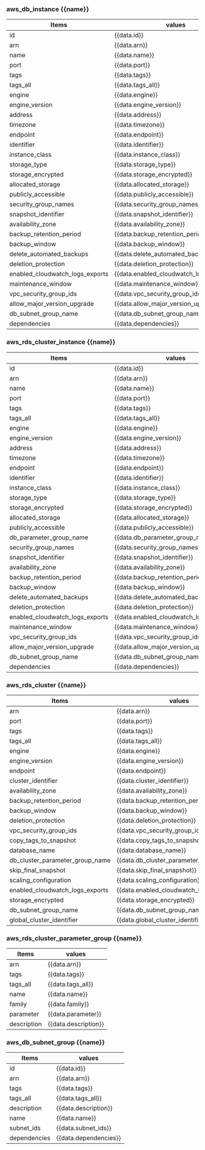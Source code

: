 ### aws_db_instance {{name}}
| Items                           | values                                   |
| ------------------------------- | ---------------------------------------- |
| id                              | {{data.id}}                              |
| arn                             | {{data.arn}}                             |
| name                            | {{data.name}}                            |
| port                            | {{data.port}}                            |
| tags                            | {{data.tags}}                            |
| tags_all                        | {{data.tags_all}}                        |
| engine                          | {{data.engine}}                          |
| engine_version                  | {{data.engine_version}}                  |
| address                         | {{data.address}}                         |
| timezone                        | {{data.timezone}}                        |
| endpoint                        | {{data.endpoint}}                        |
| identifier                      | {{data.identifier}}                      |
| instance_class                  | {{data.instance_class}}                  |
| storage_type                    | {{data.storage_type}}                    |
| storage_encrypted               | {{data.storage_encrypted}}               |
| allocated_storage               | {{data.allocated_storage}}               |
| publicly_accessible             | {{data.publicly_accessible}}             |
| security_group_names            | {{data.security_group_names}}            |
| snapshot_identifier             | {{data.snapshot_identifier}}             |
| availability_zone               | {{data.availability_zone}}               |
| backup_retention_period         | {{data.backup_retention_period}}         |
| backup_window                   | {{data.backup_window}}                   |
| delete_automated_backups        | {{data.delete_automated_backups}}        |
| deletion_protection             | {{data.deletion_protection}}             |
| enabled_cloudwatch_logs_exports | {{data.enabled_cloudwatch_logs_exports}} |
| maintenance_window              | {{data.maintenance_window}}              |
| vpc_security_group_ids          | {{data.vpc_security_group_ids}}          |
| allow_major_version_upgrade     | {{data.allow_major_version_upgrade}}     |
| db_subnet_group_name            | {{data.db_subnet_group_name}}            |
| dependencies                    | {{data.dependencies}}                    |

### aws_rds_cluster_instance {{name}}
| Items                           | values                                   |
| ------------------------------- | ---------------------------------------- |
| id                              | {{data.id}}                              |
| arn                             | {{data.arn}}                             |
| name                            | {{data.name}}                            |
| port                            | {{data.port}}                            |
| tags                            | {{data.tags}}                            |
| tags_all                        | {{data.tags_all}}                        |
| engine                          | {{data.engine}}                          |
| engine_version                  | {{data.engine_version}}                  |
| address                         | {{data.address}}                         |
| timezone                        | {{data.timezone}}                        |
| endpoint                        | {{data.endpoint}}                        |
| identifier                      | {{data.identifier}}                      |
| instance_class                  | {{data.instance_class}}                  |
| storage_type                    | {{data.storage_type}}                    |
| storage_encrypted               | {{data.storage_encrypted}}               |
| allocated_storage               | {{data.allocated_storage}}               |
| publicly_accessible             | {{data.publicly_accessible}}             |
| db_parameter_group_name         | {{data.db_parameter_group_name}}         |
| security_group_names            | {{data.security_group_names}}            |
| snapshot_identifier             | {{data.snapshot_identifier}}             |
| availability_zone               | {{data.availability_zone}}               |
| backup_retention_period         | {{data.backup_retention_period}}         |
| backup_window                   | {{data.backup_window}}                   |
| delete_automated_backups        | {{data.delete_automated_backups}}        |
| deletion_protection             | {{data.deletion_protection}}             |
| enabled_cloudwatch_logs_exports | {{data.enabled_cloudwatch_logs_exports}} |
| maintenance_window              | {{data.maintenance_window}}              |
| vpc_security_group_ids          | {{data.vpc_security_group_ids}}          |
| allow_major_version_upgrade     | {{data.allow_major_version_upgrade}}     |
| db_subnet_group_name            | {{data.db_subnet_group_name}}            |
| dependencies                    | {{data.dependencies}}                    |




### aws_rds_cluster {{name}}
| Items                           | values                                   |
| ------------------------------- | ---------------------------------------- |
| arn                             | {{data.arn}}                             |
| port                            | {{data.port}}                            |
| tags                            | {{data.tags}}                            |
| tags_all                        | {{data.tags_all}}                        |
| engine                          | {{data.engine}}                          |
| engine_version                  | {{data.engine_version}}                  |
| endpoint                        | {{data.endpoint}}                        |
| cluster_identifier              | {{data.cluster_identifier}}              |
| availability_zone               | {{data.availability_zone}}               |
| backup_retention_period         | {{data.backup_retention_period}}         |
| backup_window                   | {{data.backup_window}}                   |
| deletion_protection             | {{data.deletion_protection}}             |
| vpc_security_group_ids          | {{data.vpc_security_group_ids}}          |
| copy_tags_to_snapshot           | {{data.copy_tags_to_snapshot}}           |
| database_name                   | {{data.database_name}}                   |
| db_cluster_parameter_group_name | {{data.db_cluster_parameter_group_name}} |
| skip_final_snapshot             | {{data.skip_final_snapshot}}             |
| scaling_configuration           | {{data.scaling_configuration}}           |
| enabled_cloudwatch_logs_exports | {{data.enabled_cloudwatch_logs_exports}} |
| storage_encrypted               | {{data.storage_encrypted}}               |
| db_subnet_group_name            | {{data.db_subnet_group_name}}            |
| global_cluster_identifier       | {{data.global_cluster_identifier}}       |


### aws_rds_cluster_parameter_group {{name}}
| Items       | values               |
| ----------- | -------------------- |
| arn         | {{data.arn}}         |
| tags        | {{data.tags}}        |
| tags_all    | {{data.tags_all}}    |
| name        | {{data.name}}        |
| family      | {{data.family}}      |
| parameter   | {{data.parameter}}   |
| description | {{data.description}} |



### aws_db_subnet_group {{name}}
| Items        | values                |
| ------------ | --------------------- |
| id           | {{data.id}}           |
| arn          | {{data.arn}}          |
| tags         | {{data.tags}}         |
| tags_all     | {{data.tags_all}}     |
| description  | {{data.description}}  |
| name         | {{data.name}}         |
| subnet_ids   | {{data.subnet_ids}}   |
| dependencies | {{data.dependencies}} |



